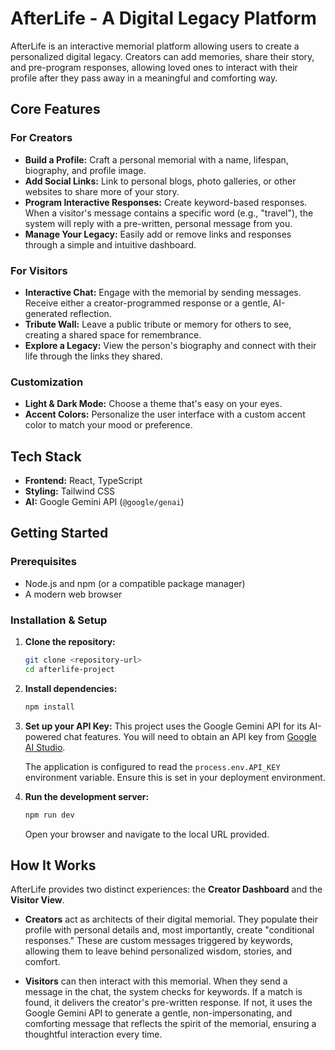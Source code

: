# AfterLife - A Digital Legacy Platform

AfterLife is an interactive memorial platform allowing users to create a personalized digital legacy. Creators can add memories, share their story, and pre-program responses, allowing loved ones to interact with their profile after they pass away in a meaningful and comforting way.

## Core Features

### For Creators
- **Build a Profile:** Craft a personal memorial with a name, lifespan, biography, and profile image.
- **Add Social Links:** Link to personal blogs, photo galleries, or other websites to share more of your story.
- **Program Interactive Responses:** Create keyword-based responses. When a visitor's message contains a specific word (e.g., "travel"), the system will reply with a pre-written, personal message from you.
- **Manage Your Legacy:** Easily add or remove links and responses through a simple and intuitive dashboard.

### For Visitors
- **Interactive Chat:** Engage with the memorial by sending messages. Receive either a creator-programmed response or a gentle, AI-generated reflection.
- **Tribute Wall:** Leave a public tribute or memory for others to see, creating a shared space for remembrance.
- **Explore a Legacy:** View the person's biography and connect with their life through the links they shared.

### Customization
- **Light & Dark Mode:** Choose a theme that's easy on your eyes.
- **Accent Colors:** Personalize the user interface with a custom accent color to match your mood or preference.

## Tech Stack

- **Frontend:** React, TypeScript
- **Styling:** Tailwind CSS
- **AI:** Google Gemini API (`@google/genai`)

## Getting Started

### Prerequisites
- Node.js and npm (or a compatible package manager)
- A modern web browser

### Installation & Setup

1. **Clone the repository:**
   ```bash
   git clone <repository-url>
   cd afterlife-project
   ```

2. **Install dependencies:**
   ```bash
   npm install
   ```

3. **Set up your API Key:**
   This project uses the Google Gemini API for its AI-powered chat features. You will need to obtain an API key from [Google AI Studio](https://aistudio.google.com/app/apikey).

   The application is configured to read the `process.env.API_KEY` environment variable. Ensure this is set in your deployment environment.

4. **Run the development server:**
   ```bash
   npm run dev
   ```
   Open your browser and navigate to the local URL provided.

## How It Works

AfterLife provides two distinct experiences: the **Creator Dashboard** and the **Visitor View**.

- **Creators** act as architects of their digital memorial. They populate their profile with personal details and, most importantly, create "conditional responses." These are custom messages triggered by keywords, allowing them to leave behind personalized wisdom, stories, and comfort.

- **Visitors** can then interact with this memorial. When they send a message in the chat, the system checks for keywords. If a match is found, it delivers the creator's pre-written response. If not, it uses the Google Gemini API to generate a gentle, non-impersonating, and comforting message that reflects the spirit of the memorial, ensuring a thoughtful interaction every time.
